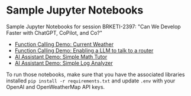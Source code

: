 # Sample Jupyter Notebooks

Sample Jupyter Notebooks for session BRKETI-2397: "Can We Develop Faster with ChatGPT, CoPilot, and Co?"

* [Function Calling Demo: Current Weather](https://github.com/brockners/ciscolive/blob/main/CLEU24/weather-demo.ipynb)
* [Function Calling Demo: Enabling a LLM to talk to a router](https://github.com/brockners/ciscolive/blob/main/CLEU24/pyats-demo.ipynb)
* [AI Assistant Demo: Simple Math Tutor](https://github.com/brockners/ciscolive/blob/main/CLEU24/Simple-Math-Tutor-Assistant-Demo.ipynb)
* [AI Assistant Demo: Simple Log Analyzer](https://github.com/brockners/ciscolive/blob/main/CLEU24/Simple-Log-Analyzer-Assistant-Demo.ipynb)

To run those notebooks, make sure that you have the associated libraries installed 
``pip install -r requirements.txt`` and update ``.env`` with your OpenAI and OpenWeatherMap API keys.
